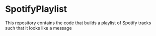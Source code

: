 SpotifyPlaylist
===============

This repository contains the code that builds a playlist of Spotify tracks such that it looks like a  message
